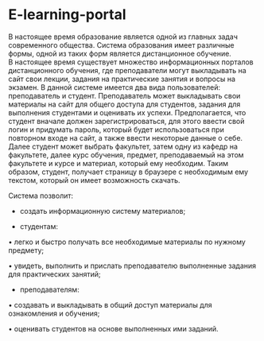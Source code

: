 # E-learning-portal
В настоящее время образование является одной из главных задач современного общества. Система образования имеет различные формы, одной из таких форм является дистанционное обучение.  
В настоящее время существует множество информационных порталов дистанционного обучения, где преподаватели могут выкладывать на сайт свои лекции, задания на практические занятия и вопросы на экзамен.
В данной системе имеется два вида пользователей: преподаватель и студент. Преподаватель может выкладывать свои материалы на сайт для общего доступа для студентов, задания для выполнения студентами и оценивать их успехи. 
Предполагается, что студент вначале должен зарегистрироваться, для этого ввести свой логин и придумать пароль, который будет использоваться при повторном входе на сайт, а также ввести некоторые данные о себе. Далее студент может выбрать факультет, затем одну из кафедр на факультете, далее курс обучения, предмет, преподаваемый на этом факультете и курсе и материал, который ему необходим.
Таким образом, студент, получает страницу в браузере с необходимым ему текстом, который он имеет возможность скачать.

Система позволит:

- создать информационную систему материалов;

-	студентам:

  •	легко и быстро получать все необходимые материалы по нужному предмету;
  
  •	увидеть, выполнить и прислать преподавателю выполненные задания для практических занятий;
  
-	преподавателям:

  •	создавать и выкладывать в общий доступ материалы для ознакомления и обучения;
  
  •	оценивать студентов на основе выполненных ими заданий.
  
